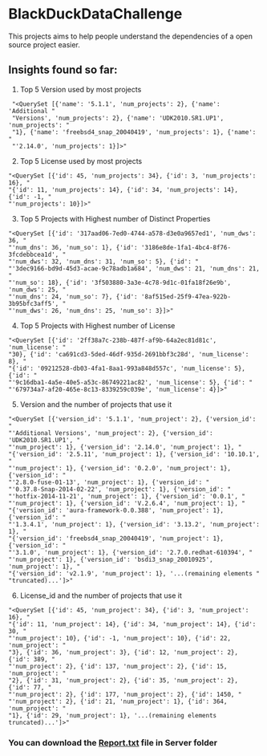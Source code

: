 # BlackDuckDataChallenge
This projects aims to help people understand the dependencies of a open source project easier.

## Insights found so far:

1. Top 5 Version used by most projects
```
 "<QuerySet [{'name': '5.1.1', 'num_projects': 2}, {'name': 'Additional "
 "Versions', 'num_projects': 2}, {'name': 'UDK2010.SR1.UP1', 'num_projects': "
 "1}, {'name': 'freebsd4_snap_20040419', 'num_projects': 1}, {'name': "
 "'2.14.0', 'num_projects': 1}]>"
 ```

2. Top 5 License used by most projects
 ```
 "<QuerySet [{'id': 45, 'num_projects': 34}, {'id': 3, 'num_projects': 16}, "
 "{'id': 11, 'num_projects': 14}, {'id': 34, 'num_projects': 14}, {'id': -1, "
 "'num_projects': 10}]>"
 ```


3. Top 5 Projects with Highest number of Distinct Properties
 ```
 "<QuerySet [{'id': '317aad06-7ed0-4744-a578-d3e0a9657ed1', 'num_dws': 36, "
 "'num_dns': 36, 'num_so': 1}, {'id': '3186e8de-1fa1-4bc4-8f76-3fcdebbcea1d', "
 "'num_dws': 32, 'num_dns': 31, 'num_so': 5}, {'id': "
 "'3dec9166-bd9d-45d3-acae-9c78adb1a684', 'num_dws': 21, 'num_dns': 21, "
 "'num_so': 18}, {'id': '3f503880-3a3e-4c78-9d1c-01fa18f26e9b', 'num_dws': 25, "
 "'num_dns': 24, 'num_so': 7}, {'id': '8af515ed-25f9-47ea-922b-3b95bfc3aff5', "
 "'num_dws': 26, 'num_dns': 25, 'num_so': 3}]>"
 ```

4. Top 5 Projects with Highest number of License
 ```
 "<QuerySet [{'id': '2ff38a7c-238b-487f-af9b-64a2ec81d81c', 'num_license': "
 "30}, {'id': 'ca691cd3-5ded-46df-935d-2691bbf3c28d', 'num_license': 8}, "
 "{'id': '09212528-db03-4fa1-8aa1-993a848d557c', 'num_license': 5}, {'id': "
 "'9c16dba1-4a5e-40e5-a53c-86749221ac82', 'num_license': 5}, {'id': "
 "'679734a7-af20-465e-8c13-8339259c039e', 'num_license': 4}]>"
 ```

5. Version and the number of projects that use it
 ```
 "<QuerySet [{'version_id': '5.1.1', 'num_project': 2}, {'version_id': "
 "'Additional Versions', 'num_project': 2}, {'version_id': 'UDK2010.SR1.UP1', "
 "'num_project': 1}, {'version_id': '2.14.0', 'num_project': 1}, "
 "{'version_id': '2.5.11', 'num_project': 1}, {'version_id': '10.10.1', "
 "'num_project': 1}, {'version_id': '0.2.0', 'num_project': 1}, {'version_id': "
 "'2.8.0-fuse-01-13', 'num_project': 1}, {'version_id': "
 "'0.37.8-Snap-2014-02-22', 'num_project': 1}, {'version_id': "
 "'hotfix-2014-11-21', 'num_project': 1}, {'version_id': '0.0.1', "
 "'num_project': 1}, {'version_id': 'V.2.6.4', 'num_project': 1}, "
 "{'version_id': 'aura-framework-0.0.388', 'num_project': 1}, {'version_id': "
 "'1.3.4.1', 'num_project': 1}, {'version_id': '3.13.2', 'num_project': 1}, "
 "{'version_id': 'freebsd4_snap_20040419', 'num_project': 1}, {'version_id': "
 "'3.1.0', 'num_project': 1}, {'version_id': '2.7.0.redhat-610394', "
 "'num_project': 1}, {'version_id': 'bsdi3_snap_20010925', 'num_project': 1}, "
 "{'version_id': 'v2.1.9', 'num_project': 1}, '...(remaining elements "
 "truncated)...']>"
 ```

6. License_id and the number of projects that use it
 ```
 "<QuerySet [{'id': 45, 'num_project': 34}, {'id': 3, 'num_project': 16}, "
 "{'id': 11, 'num_project': 14}, {'id': 34, 'num_project': 14}, {'id': 30, "
 "'num_project': 10}, {'id': -1, 'num_project': 10}, {'id': 22, 'num_project': "
 "3}, {'id': 36, 'num_project': 3}, {'id': 12, 'num_project': 2}, {'id': 389, "
 "'num_project': 2}, {'id': 137, 'num_project': 2}, {'id': 15, 'num_project': "
 "2}, {'id': 31, 'num_project': 2}, {'id': 35, 'num_project': 2}, {'id': 77, "
 "'num_project': 2}, {'id': 177, 'num_project': 2}, {'id': 1450, "
 "'num_project': 2}, {'id': 21, 'num_project': 1}, {'id': 364, 'num_project': "
 "1}, {'id': 29, 'num_project': 1}, '...(remaining elements truncated)...']>"
 ```
 
 ### You can download the [Report.txt](https://github.com/Paul-Kijtapart/BlackDuckDataChallenge/blob/master/server/report.txt) file in Server folder
